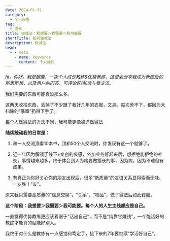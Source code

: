 ```yaml
---
date: 2024-01-31
category:
  - 个人感悟
tag:
  - 成长
title: 做减法：我想要＞我需要＞我可能要
shortTitle: 如何做减法
description: 做减法
head:
  - - meta
    - name: keywords
      content: 个人成长
---
```


*hi，你好。我是醒醒，一枚个人成长教练&优势教练，这里会分享我成为教练后的所思所想，以及用户的问答，可评论区/私信与我交流。*

我们需要的东西可能真没那么多。

这两天收拾东西，丢掉了不少跟了我好几年的衣服，文具。每次舍不下，都因为大扫除的“暴躁”扔得下手了。

每个人做减法的方法不同，我可能更像被迫做减法


**陆续触动我的日常是：**

1. 和一人交流顶看10本书，顶和50个人交流时，你发现有这一个就够了。

2. 近一年因为解锁了线下+文创的爽感，外加业务好起来后，想拒绝能拒绝的社交，事情越来越多，终于体会到人为啥要做擅长的事，因为爽，因为不难但有成果。

3. 有真正为你好关心你的朋友出现后，很多“低质量”的友谊关系显得索而无味。一友胜十“友”。

原来我只需要高质量的“信息交换”，“关系”，“物品”，做了减法后如此舒服。

**这个阶段：我想要＞我需要＞我可能要。每个人的人生主线都应是自己。**

一直觉得优势教练更应该着眼于“活出自己”，而不是“纯靠它赚钱”，一个能活好的教练才能真的赋能好别人。

我终于对什么是教练有一点感觉和笃定了，接下来的7年要继续“学活好自己”。